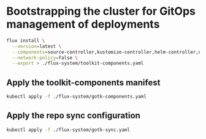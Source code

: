 # Bootstrapping the cluster for GitOps management of deployments

```bash
flux install \
  --version=latest \
  --components=source-controller,kustomize-controller,helm-controller,notification-controller \
  --network-policy=false \
  --export > ./flux-system/toolkit-components.yaml
```

## Apply the toolkit-components manifest

```bash
kubectl apply -f ./flux-system/gotk-components.yaml
```

## Apply the repo sync configuration

```bash
kubectl apply -f ./flux-system/gotk-sync.yaml
```